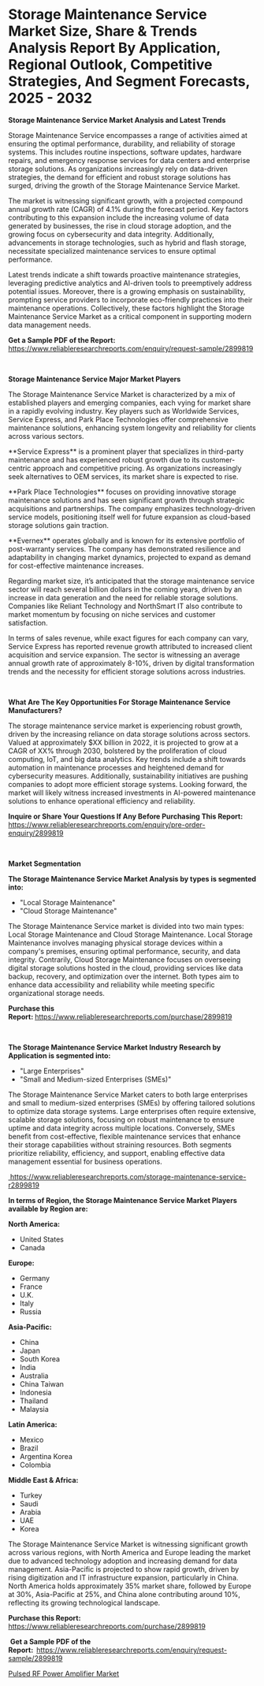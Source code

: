<p><h1>Storage Maintenance Service Market Size, Share & Trends Analysis Report By Application, Regional Outlook, Competitive Strategies, And Segment Forecasts, 2025 - 2032</h1></p><p><strong>Storage Maintenance Service Market Analysis and Latest Trends</strong></p>
<p><p>Storage Maintenance Service encompasses a range of activities aimed at ensuring the optimal performance, durability, and reliability of storage systems. This includes routine inspections, software updates, hardware repairs, and emergency response services for data centers and enterprise storage solutions. As organizations increasingly rely on data-driven strategies, the demand for efficient and robust storage solutions has surged, driving the growth of the Storage Maintenance Service Market.</p><p>The market is witnessing significant growth, with a projected compound annual growth rate (CAGR) of 4.1% during the forecast period. Key factors contributing to this expansion include the increasing volume of data generated by businesses, the rise in cloud storage adoption, and the growing focus on cybersecurity and data integrity. Additionally, advancements in storage technologies, such as hybrid and flash storage, necessitate specialized maintenance services to ensure optimal performance.</p><p>Latest trends indicate a shift towards proactive maintenance strategies, leveraging predictive analytics and AI-driven tools to preemptively address potential issues. Moreover, there is a growing emphasis on sustainability, prompting service providers to incorporate eco-friendly practices into their maintenance operations. Collectively, these factors highlight the Storage Maintenance Service Market as a critical component in supporting modern data management needs.</p></p>
<p><strong>Get a Sample PDF of the Report:&nbsp;</strong> <a href="https://www.reliableresearchreports.com/enquiry/request-sample/2899819?utm_campaign=3315&utm_medium=2&utm_source=Github&utm_content=ia&utm_term=16032025&utm_id=storage-maintenance-service">https://www.reliableresearchreports.com/enquiry/request-sample/2899819</a></p>
<p>&nbsp;</p>
<p><strong>Storage Maintenance Service Major Market Players</strong></p>
<p><p>The Storage Maintenance Service Market is characterized by a mix of established players and emerging companies, each vying for market share in a rapidly evolving industry. Key players such as Worldwide Services, Service Express, and Park Place Technologies offer comprehensive maintenance solutions, enhancing system longevity and reliability for clients across various sectors.</p><p>**Service Express** is a prominent player that specializes in third-party maintenance and has experienced robust growth due to its customer-centric approach and competitive pricing. As organizations increasingly seek alternatives to OEM services, its market share is expected to rise.</p><p>**Park Place Technologies** focuses on providing innovative storage maintenance solutions and has seen significant growth through strategic acquisitions and partnerships. The company emphasizes technology-driven service models, positioning itself well for future expansion as cloud-based storage solutions gain traction.</p><p>**Evernex** operates globally and is known for its extensive portfolio of post-warranty services. The company has demonstrated resilience and adaptability in changing market dynamics, projected to expand as demand for cost-effective maintenance increases.</p><p>Regarding market size, it’s anticipated that the storage maintenance service sector will reach several billion dollars in the coming years, driven by an increase in data generation and the need for reliable storage solutions. Companies like Reliant Technology and NorthSmart IT also contribute to market momentum by focusing on niche services and customer satisfaction.</p><p>In terms of sales revenue, while exact figures for each company can vary, Service Express has reported revenue growth attributed to increased client acquisition and service expansion. The sector is witnessing an average annual growth rate of approximately 8-10%, driven by digital transformation trends and the necessity for efficient storage solutions across industries.</p></p>
<p>&nbsp;</p>
<p><strong>What Are The Key Opportunities For Storage Maintenance Service Manufacturers?</strong></p>
<p><p>The storage maintenance service market is experiencing robust growth, driven by the increasing reliance on data storage solutions across sectors. Valued at approximately $XX billion in 2022, it is projected to grow at a CAGR of XX% through 2030, bolstered by the proliferation of cloud computing, IoT, and big data analytics. Key trends include a shift towards automation in maintenance processes and heightened demand for cybersecurity measures. Additionally, sustainability initiatives are pushing companies to adopt more efficient storage systems. Looking forward, the market will likely witness increased investments in AI-powered maintenance solutions to enhance operational efficiency and reliability.</p></p>
<p><strong>Inquire or Share Your Questions If Any Before Purchasing This Report:</strong> <a href="https://www.reliableresearchreports.com/enquiry/pre-order-enquiry/2899819?utm_campaign=3315&utm_medium=2&utm_source=Github&utm_content=ia&utm_term=16032025&utm_id=storage-maintenance-service">https://www.reliableresearchreports.com/enquiry/pre-order-enquiry/2899819</a></p>
<p>&nbsp;</p>
<p><strong>Market Segmentation</strong></p>
<p><strong>The Storage Maintenance Service Market Analysis by types is segmented into:</strong></p>
<p><ul><li>"Local Storage Maintenance"</li><li>"Cloud Storage Maintenance"</li></ul></p>
<p><p>The Storage Maintenance Service market is divided into two main types: Local Storage Maintenance and Cloud Storage Maintenance. Local Storage Maintenance involves managing physical storage devices within a company's premises, ensuring optimal performance, security, and data integrity. Contrarily, Cloud Storage Maintenance focuses on overseeing digital storage solutions hosted in the cloud, providing services like data backup, recovery, and optimization over the internet. Both types aim to enhance data accessibility and reliability while meeting specific organizational storage needs.</p></p>
<p><strong>Purchase this Report:&nbsp;</strong><a href="https://www.reliableresearchreports.com/purchase/2899819?utm_campaign=3315&utm_medium=2&utm_source=Github&utm_content=ia&utm_term=16032025&utm_id=storage-maintenance-service">https://www.reliableresearchreports.com/purchase/2899819</a></p>
<p>&nbsp;</p>
<p><strong>The Storage Maintenance Service Market Industry Research by Application is segmented into:</strong></p>
<p><ul><li>"Large Enterprises"</li><li>"Small and Medium-sized Enterprises (SMEs)"</li></ul></p>
<p><p>The Storage Maintenance Service Market caters to both large enterprises and small to medium-sized enterprises (SMEs) by offering tailored solutions to optimize data storage systems. Large enterprises often require extensive, scalable storage solutions, focusing on robust maintenance to ensure uptime and data integrity across multiple locations. Conversely, SMEs benefit from cost-effective, flexible maintenance services that enhance their storage capabilities without straining resources. Both segments prioritize reliability, efficiency, and support, enabling effective data management essential for business operations.</p></p>
<p><a href="https://www.reliableresearchreports.com/storage-maintenance-service-r2899819?utm_campaign=3315&utm_medium=2&utm_source=Github&utm_content=ia&utm_term=16032025&utm_id=storage-maintenance-service">&nbsp;https://www.reliableresearchreports.com/storage-maintenance-service-r2899819</a></p>
<p><strong>In terms of Region, the Storage Maintenance Service Market Players available by Region are:</strong></p>
<p>
    <p> <strong> North America: </strong>
        <ul>
            <li>United States</li>
            <li>Canada</li>
        </ul>
        </p> 
    <p> <strong> Europe: </strong>
        <ul>
            <li>Germany</li>
            <li>France</li>
            <li>U.K.</li>
            <li>Italy</li>
            <li>Russia</li>
        </ul>
        </p> 
    <p> <strong> Asia-Pacific: </strong>
        <ul>
            <li>China</li>
            <li>Japan</li>
            <li>South Korea</li>
            <li>India</li>
            <li>Australia</li>
            <li>China Taiwan</li>
            <li>Indonesia</li>
            <li>Thailand</li>
            <li>Malaysia</li>
        </ul>
        </p> 
    <p> <strong> Latin America: </strong>
        <ul>
            <li>Mexico</li>
            <li>Brazil</li>
            <li>Argentina Korea</li>
            <li>Colombia</li>
        </ul>
        </p> 
    <p> <strong> Middle East & Africa: </strong>
        <ul>
            <li>Turkey</li>
            <li>Saudi</li>
            <li>Arabia</li>
            <li>UAE</li>
            <li>Korea</li>
        </ul>
    </p>
    </p>
<p><p>The Storage Maintenance Service Market is witnessing significant growth across various regions, with North America and Europe leading the market due to advanced technology adoption and increasing demand for data management. Asia-Pacific is projected to show rapid growth, driven by rising digitization and IT infrastructure expansion, particularly in China. North America holds approximately 35% market share, followed by Europe at 30%, Asia-Pacific at 25%, and China alone contributing around 10%, reflecting its growing technological landscape.</p></p>
<p><strong>Purchase this Report: </strong><a href="https://www.reliableresearchreports.com/purchase/2899819?utm_campaign=3315&utm_medium=2&utm_source=Github&utm_content=ia&utm_term=16032025&utm_id=storage-maintenance-service">https://www.reliableresearchreports.com/purchase/2899819</a></p>
<p>&nbsp;<strong>Get a Sample PDF of the Report:&nbsp;&nbsp;</strong><a href="https://www.reliableresearchreports.com/enquiry/request-sample/2899819?utm_campaign=3315&utm_medium=2&utm_source=Github&utm_content=ia&utm_term=16032025&utm_id=storage-maintenance-service">https://www.reliableresearchreports.com/enquiry/request-sample/2899819</a></p>
<p><strong></strong></p>
<p><p><a href="https://github.com/daphnyvashdi/Market-Research-Report-List-1/blob/main/pulsed-rf-power-amplifier-market.md?utm_campaign=3315&utm_medium=2&utm_source=Github&utm_content=ia&utm_term=16032025&utm_id=storage-maintenance-service">Pulsed RF Power Amplifier Market</a></p></p>